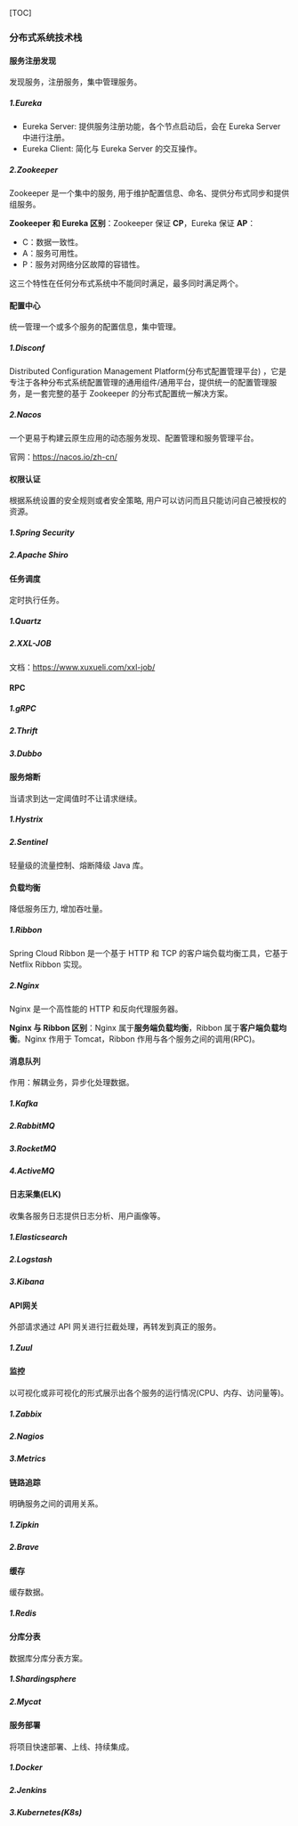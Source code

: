 [TOC]

### 分布式系统技术栈

#### 服务注册发现

发现服务，注册服务，集中管理服务。

##### 1.Eureka

* Eureka Server: 提供服务注册功能，各个节点启动后，会在 Eureka Server 中进行注册。
* Eureka Client: 简化与 Eureka Server 的交互操作。

##### 2.Zookeeper

Zookeeper 是一个集中的服务, 用于维护配置信息、命名、提供分布式同步和提供组服务。

**Zookeeper 和 Eureka 区别**：Zookeeper 保证 **CP**，Eureka 保证 **AP**：

* C：数据一致性。
* A：服务可用性。
* P：服务对网络分区故障的容错性。

这三个特性在任何分布式系统中不能同时满足，最多同时满足两个。

#### 配置中心

统一管理一个或多个服务的配置信息，集中管理。

##### 1.Disconf

Distributed Configuration Management Platform(分布式配置管理平台) ，它是专注于各种分布式系统配置管理的通用组件/通用平台，提供统一的配置管理服务，是一套完整的基于 Zookeeper 的分布式配置统一解决方案。

##### 2.Nacos

一个更易于构建云原生应用的动态服务发现、配置管理和服务管理平台。

官网：https://nacos.io/zh-cn/

#### 权限认证

根据系统设置的安全规则或者安全策略, 用户可以访问而且只能访问自己被授权的资源。

##### 1.Spring Security

##### 2.Apache Shiro

#### 任务调度

定时执行任务。

##### 1.Quartz

##### 2.XXL-JOB

文档：https://www.xuxueli.com/xxl-job/

#### RPC

##### 1.gRPC

##### 2.Thrift

##### 3.Dubbo

#### 服务熔断

当请求到达一定阈值时不让请求继续。

##### 1.Hystrix

##### 2.Sentinel

轻量级的流量控制、熔断降级 Java 库。

#### 负载均衡

降低服务压力, 增加吞吐量。

##### 1.Ribbon

Spring Cloud Ribbon 是一个基于 HTTP 和 TCP 的客户端负载均衡工具，它基于 Netflix Ribbon 实现。

##### 2.Nginx

Nginx 是一个高性能的 HTTP 和反向代理服务器。

**Nginx 与 Ribbon 区别**：Nginx 属于**服务端负载均衡**，Ribbon 属于**客户端负载均衡**。Nginx 作用于 Tomcat，Ribbon 作用与各个服务之间的调用(RPC)。

#### 消息队列

作用：解耦业务，异步化处理数据。

##### 1.Kafka

##### 2.RabbitMQ

##### 3.RocketMQ

##### 4.ActiveMQ

#### 日志采集(ELK)

收集各服务日志提供日志分析、用户画像等。

##### 1.Elasticsearch

##### 2.Logstash

##### 3.Kibana

#### API网关

外部请求通过 API 网关进行拦截处理，再转发到真正的服务。

##### 1.Zuul

#### 监控

以可视化或非可视化的形式展示出各个服务的运行情况(CPU、内存、访问量等)。

##### 1.Zabbix

##### 2.Nagios

##### 3.Metrics

#### 链路追踪

明确服务之间的调用关系。

##### 1.Zipkin

##### 2.Brave

#### 缓存

缓存数据。

##### 1.Redis

#### 分库分表

数据库分库分表方案。

##### 1.Shardingsphere

##### 2.Mycat

#### 服务部署

将项目快速部署、上线、持续集成。

##### 1.Docker

##### 2.Jenkins

##### 3.Kubernetes(K8s)

















































